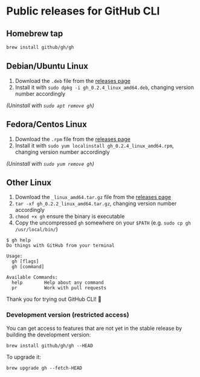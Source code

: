 # Public releases for GitHub CLI

## Homebrew tap

```sh
brew install github/gh/gh
```

## Debian/Ubuntu Linux

1. Download the `.deb` file from the [releases page](https://github.com/github/homebrew-gh/releases/latest)
2. Install it with `sudo dpkg -i gh_0.2.4_linux_amd64.deb`, changing version number accordingly

_(Uninstall with `sudo apt remove gh`)_

## Fedora/Centos Linux

1. Download the `.rpm` file from the [releases page](https://github.com/github/homebrew-gh/releases/latest)
2. Install it with `sudo yum localinstall gh_0.2.4_linux_amd64.rpm`, changing version number accordingly

_(Uninstall with `sudo yum remove gh`)_

## Other Linux

1. Download the `_linux_amd64.tar.gz` file from the [releases page](https://github.com/github/homebrew-gh/releases/latest)
2. `tar -xf gh_0.2.2_linux_amd64.tar.gz`, changing version number accordingly
3. `chmod +x gh` ensure the binary is executable
4. Copy the uncompressed `gh` somewhere on your `$PATH` (e.g. `sudo cp gh /usr/local/bin/`)


```console
$ gh help
Do things with GitHub from your terminal

Usage:
  gh [flags]
  gh [command]

Available Commands:
  help        Help about any command
  pr          Work with pull requests
```

Thank you for trying out GitHub CLI! 🌟

### Development version (restricted access)

You can get access to features that are not yet in the stable release by
building the development version:

```
brew install github/gh/gh --HEAD
```

To upgrade it:

```
brew upgrade gh --fetch-HEAD
```
